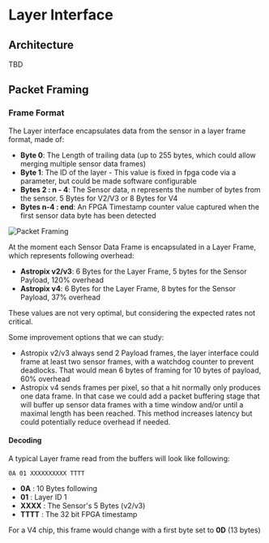 # Layer Interface

## Architecture

TBD

## Packet Framing

### Frame Format 

The Layer interface encapsulates data from the sensor in a layer frame format, made of: 

- **Byte 0**: The Length of trailing data (up to 255 bytes, which could allow merging multiple sensor data frames)
- **Byte 1**: The ID of the layer - This value is fixed in fpga code via a parameter, but could be made software configurable
- **Bytes 2 : n - 4**: The Sensor data, n represents the number of bytes from the sensor. 5 Bytes for V2/V3 or 8 Bytes for V4 
- **Bytes n-4 : end**: An FPGA Timestamp counter value captured when the first sensor data byte has been detected

![Packet Framing](./astep-fw-drawings.drawio#6)

At the moment each Sensor Data Frame is encapsulated in a Layer Frame, which represents following overhead:

- **Astropix v2/v3**: 6 Bytes for the Layer Frame, 5 bytes for the Sensor Payload, 120% overhead 
- **Astropix v4**: 6 Bytes for the Layer Frame, 8 bytes for the Sensor Payload, 37% overhead

These values are not very optimal, but considering the expected rates not critical.

Some improvement options that we can study: 

- Astropix v2/v3 always send 2 Payload frames, the layer interface could frame at least two sensor frames, with a watchdog counter to prevent deadlocks. That would mean 6 bytes of framing for 10 bytes of payload, 60% overhead
- Astropix v4 sends frames per pixel, so that a hit normally only produces one data frame. In that case we could add a packet buffering stage that will buffer up sensor data frames with a time window and/or until a maximal length has been reached. This method increases latency but could potentially reduce overhead if needed.




#### Decoding 

A typical Layer frame read from the buffers will look like following: 

    0A 01 XXXXXXXXXX TTTT

- **0A**   : 10 Bytes following 
- **01**   : Layer ID 1 
- **XXXX** : The Sensor's 5 Bytes (v2/v3)
- **TTTT** : The 32 bit FPGA timestamp 

For a V4 chip, this frame would change with a first byte set to **0D** (13 bytes)
